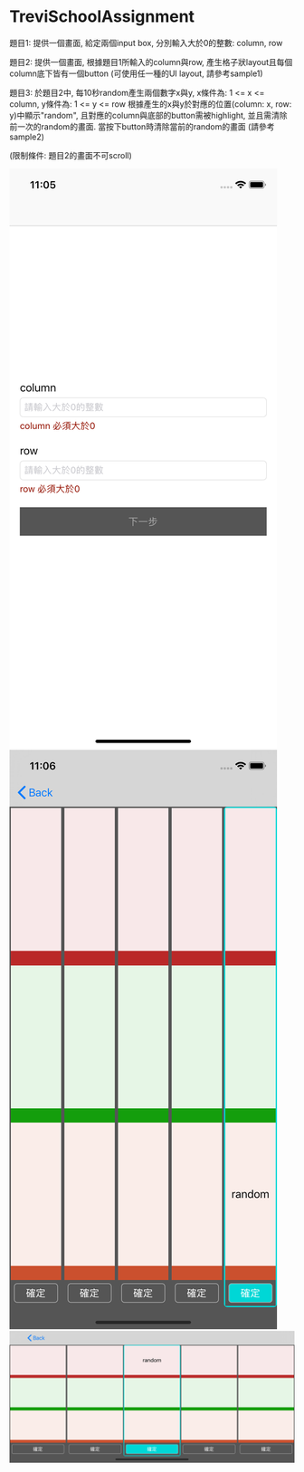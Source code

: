 # TreviSchoolAssignment

題目1:
提供一個畫面, 給定兩個input box, 分別輸入大於0的整數: column, row

題目2:
提供一個畫面, 根據題目1所輸入的column與row, 產生格子狀layout且每個column底下皆有一個button
(可使用任一種的UI layout, 請參考sample1)

題目3:
於題目2中, 每10秒random產生兩個數字x與y, x條件為: 1 <= x <= column, y條件為: 1 <= y <= row
根據產生的x與y於對應的位置(column: x, row: y)中顯示"random", 且對應的column與底部的button需被highlight, 並且需清除前一次的random的畫面.
當按下button時清除當前的random的畫面
(請參考sample2)

(限制條件: 題目2的畫面不可scroll)

![Alt text](/Screenshots/ScreenShot1.png)
![Alt text](/Screenshots/ScreenShot2.png)
![Alt text](/Screenshots/ScreenShot3.png)

